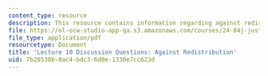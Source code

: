 ```yaml
---
content_type: resource
description: This resource contains information regarding against redistribution.
file: https://ol-ocw-studio-app-qa.s3.amazonaws.com/courses/24-04j-justice-spring-2012/7b20530b0ac4bdc36d0e1330e7cc623d_MIT24_04JS12_disc10.pdf
file_type: application/pdf
resourcetype: Document
title: 'Lecture 10 Discussion Questions: Against Redistribution'
uid: 7b20530b-0ac4-bdc3-6d0e-1330e7cc623d
---
```

